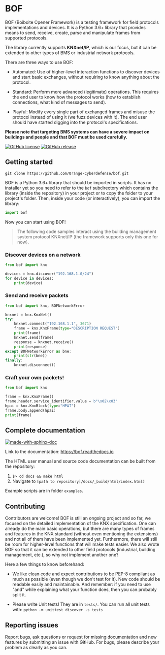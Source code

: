 BOF 
===

BOF (Boiboite Opener Framework) is a testing framework for field protocols
implementations and devices. It is a Python 3.6+ library that provides means to
send, receive, create, parse and manipulate frames from supported protocols.

The library currently supports **KNXnet/IP**, which is our focus, but it can be
extended to other types of BMS or industrial network protocols.

There are three ways to use BOF:

* Automated: Use of higher-level interaction functions to discover devices and
  start basic exchanges, without requiring to know anything about the protocol.

* Standard: Perform more advanced (legitimate) operations. This requires the end
  user to know how the protocol works (how to establish connections, what kind
  of messages to send).

* Playful: Modify every single part of exchanged frames and misuse the protocol
  instead of using it (we fuzz devices with it). The end user should have
  started digging into the protocol's specifications.

**Please note that targeting BMS systems can have a severe impact on buildings and
people and that BOF must be used carefully.**

[![GitHub license](https://img.shields.io/badge/License-GPL%20v3-blue.svg)](https://github.com/Orange-Cyberdefense/bof/blob/master/LICENSE)
[![GitHub release](https://img.shields.io/github/release/Orange-Cyberdefense/bof.svg)](https://gitHub.com/Orange-Cyberdefense/bof/releases/)

Getting started
---------------

```
git clone https://github.com/Orange-Cyberdefense/bof.git
```

BOF is a Python 3.6+ library that should be imported in scripts.  It has no
installer yet so you need to refer to the `bof` subdirectory which contains the
library (inside the repository) in your project or to copy the folder to your
project's folder. Then, inside your code (or interactively), you can import the
library:

```python
import bof
```

Now you can start using BOF!

> The following code samples interact using the building management system
  protocol KNXnet/IP (the framework supports only this one for now).

### Discover devices on a network

```python
from bof import knx

devices = knx.discover("192.168.1.0/24")
for device in devices:
    print(device)
```

### Send and receive packets

```python
from bof import knx, BOFNetworkError

knxnet = knx.KnxNet()
try:
    knxnet.connect("192.168.1.1", 3671)
    frame = knx.KnxFrame(type="DESCRIPTION REQUEST")
    print(frame)
    knxnet.send(frame)
    response = knxnet.receive()
    print(response)
except BOFNetworkError as bne:
    print(str(bne))
finally:
    knxnet.disconnect()
```

### Craft your own packets!

```python
from bof import knx

frame = knx.KnxFrame()
frame.header.service_identifier.value = b"\x02\x03"
hpai = knx.KnxBlock(type="HPAI")
frame.body.append(hpai)
print(frame)
```

Complete documentation
----------------------

[![made-with-sphinx-doc](https://img.shields.io/badge/Made%20with-Sphinx-1f425f.svg)](https://www.sphinx-doc.org/)

Link to the documentation: https://bof.readthedocs.io

The HTML user manual and source code documentation can be built from the
repository:
 
1. `$> cd docs && make html`
2. Navigate to `[path to repository]/docs/_build/html/index.html)`

Example scripts are in folder `examples`.

Contributing
------------

Contributors are welcome! BOF is still an ongoing project and so far, we focused
on the detailed implementation of the KNX specification. One can already do the
main basic operations, but there are many types of frames and features in the
KNX standard (without even mentioning the extensions) and not all of them have
been implemented yet. Furthermore, there will still be room for higher-level
functions that will make tests easier.  We also wrote BOF so that it can be
extended to other field protocols (industrial, building management, etc.), so
why not implement another one?

Here a few things to know beforehand:

* We like clean code and expect contributions to be PEP-8 compliant as much as
  possible (even though we don't test for it). New code should be readable
  easily and maintainable. And remember: if you need to use "and" while
  explaining what your function does, then you can probably split it.

* Please write Unit tests! They are in `tests/`. You can run all unit tests
  with: `python -m unittest discover -s tests`

Reporting issues
----------------

Report bugs, ask questions or request for missing documentation and new features
by submitting an issue with GitHub. For bugs, please describe your problem as
clearly as you can.